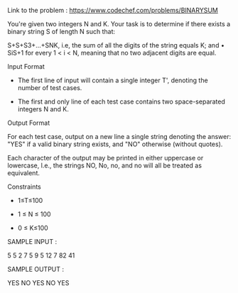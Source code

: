 Link to the problem :
https://www.codechef.com/problems/BINARYSUM


You're given two integers N and K. Your task is to determine if there exists a binary string S of length N such that:

S+S+S3+...+SNK, i.e, the sum of all the digits of the string equals K; and • SiS+1 for every 1 < i < N, meaning that no two adjacent digits are equal.

Input Format

* The first line of input will contain a single integer T', denoting the number of test cases.

* The first and only line of each test case contains two space-separated integers N and K.

Output Format

For each test case, output on a new line a single string denoting the answer: "YES" if a valid binary string exists, and "NO" otherwise (without quotes).

Each character of the output may be printed in either uppercase or lowercase, l.e., the strings NO, No, no, and no will all be treated as equivalent.

Constraints

* 1≤T≤100

* 1 ≤ N ≤ 100

* 0 ≤ K≤100



SAMPLE INPUT :

5
5 2
7 5
9 5
12 7
82 41

SAMPLE OUTPUT :

YES
NO
YES
NO
YES
